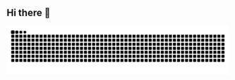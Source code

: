 ## Hi there 🐸
![snake gif](https://github.com/Mario7w78/Mario7w78/blob/output/github-contribution-grid-snake-dark.svg)

